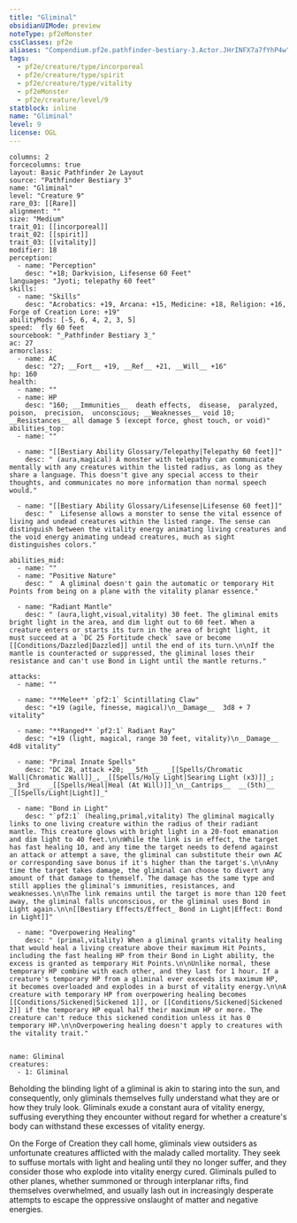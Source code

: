 ```yaml
---
title: "Gliminal"
obsidianUIMode: preview
noteType: pf2eMonster
cssClasses: pf2e
aliases: "Compendium.pf2e.pathfinder-bestiary-3.Actor.JHrINFX7a7fYhP4w" 
tags:
  - pf2e/creature/type/incorporeal
  - pf2e/creature/type/spirit
  - pf2e/creature/type/vitality
  - pf2eMonster
  - pf2e/creature/level/9
statblock: inline
name: "Gliminal"
level: 9
license: OGL
---
```


```statblock
columns: 2
forcecolumns: true
layout: Basic Pathfinder 2e Layout
source: "Pathfinder Bestiary 3"
name: "Gliminal"
level: "Creature 9"
rare_03: [[Rare]]
alignment: ""
size: "Medium"
trait_01: [[incorporeal]]
trait_02: [[spirit]]
trait_03: [[vitality]]
modifier: 18
perception:
  - name: "Perception"
    desc: "+18; Darkvision, Lifesense 60 Feet"
languages: "Jyoti; telepathy 60 feet"
skills:
  - name: "Skills"
    desc: "Acrobatics: +19, Arcana: +15, Medicine: +18, Religion: +16, Forge of Creation Lore: +19"
abilityMods: [-5, 6, 4, 2, 3, 5]
speed:  fly 60 feet
sourcebook: "_Pathfinder Bestiary 3_"
ac: 27
armorclass:
  - name: AC
    desc: "27; __Fort__ +19, __Ref__ +21, __Will__ +16"
hp: 160
health:
  - name: ""
  - name: HP
    desc: "160; __Immunities__  death effects,  disease,  paralyzed,  poison,  precision,  unconscious; __Weaknesses__ void 10; __Resistances__ all damage 5 (except force, ghost touch, or void)"
abilities_top:
  - name: ""

  - name: "[[Bestiary Ability Glossary/Telepathy|Telepathy 60 feet]]"
    desc: " (aura,magical) A monster with telepathy can communicate mentally with any creatures within the listed radius, as long as they share a language. This doesn't give any special access to their thoughts, and communicates no more information than normal speech would."

  - name: "[[Bestiary Ability Glossary/Lifesense|Lifesense 60 feet]]"
    desc: "  Lifesense allows a monster to sense the vital essence of living and undead creatures within the listed range. The sense can distinguish between the vitality energy animating living creatures and the void energy animating undead creatures, much as sight distinguishes colors."

abilities_mid:
  - name: ""
  - name: "Positive Nature"
    desc: "  A gliminal doesn't gain the automatic or temporary Hit Points from being on a plane with the vitality planar essence."

  - name: "Radiant Mantle"
    desc: " (aura,light,visual,vitality) 30 feet. The gliminal emits bright light in the area, and dim light out to 60 feet. When a creature enters or starts its turn in the area of bright light, it must succeed at a `DC 25 Fortitude check` save or become [[Conditions/Dazzled|Dazzled]] until the end of its turn.\n\nIf the mantle is counteracted or suppressed, the gliminal loses their resistance and can't use Bond in Light until the mantle returns."

attacks:
  - name: ""

  - name: "**Melee** `pf2:1` Scintillating Claw"
    desc: "+19 (agile, finesse, magical)\n__Damage__  3d8 + 7 vitality"

  - name: "**Ranged** `pf2:1` Radiant Ray"
    desc: "+19 (light, magical, range 30 feet, vitality)\n__Damage__  4d8 vitality"

  - name: "Primal Innate Spells"
    desc: "DC 28, attack +20; __5th __  _[[Spells/Chromatic Wall|Chromatic Wall]]_, _[[Spells/Holy Light|Searing Light (x3)]]_; __3rd __  _[[Spells/Heal|Heal (At Will)]]_\n__Cantrips__  __(5th)__ _[[Spells/Light|Light]]_"

  - name: "Bond in Light"
    desc: "`pf2:1` (healing,primal,vitality) The gliminal magically links to one living creature within the radius of their radiant mantle. This creature glows with bright light in a 20-foot emanation and dim light to 40 feet.\n\nWhile the link is in effect, the target has fast healing 10, and any time the target needs to defend against an attack or attempt a save, the gliminal can substitute their own AC or corresponding save bonus if it's higher than the target's.\n\nAny time the target takes damage, the gliminal can choose to divert any amount of that damage to themself. The damage has the same type and still applies the gliminal's immunities, resistances, and weaknesses.\n\nThe link remains until the target is more than 120 feet away, the gliminal falls unconscious, or the gliminal uses Bond in Light again.\n\n[[Bestiary Effects/Effect_ Bond in Light|Effect: Bond in Light]]"

  - name: "Overpowering Healing"
    desc: " (primal,vitality) When a gliminal grants vitality healing that would heal a living creature above their maximum Hit Points, including the fast healing HP from their Bond in Light ability, the excess is granted as temporary Hit Points.\n\nUnlike normal, these temporary HP combine with each other, and they last for 1 hour. If a creature's temporary HP from a gliminal ever exceeds its maximum HP, it becomes overloaded and explodes in a burst of vitality energy.\n\nA creature with temporary HP from overpowering healing becomes [[Conditions/Sickened|Sickened 1]], or [[Conditions/Sickened|Sickened 2]] if the temporary HP equal half their maximum HP or more. The creature can't reduce this sickened condition unless it has 0 temporary HP.\n\nOverpowering healing doesn't apply to creatures with the vitality trait."
 
```

```encounter-table
name: Gliminal
creatures:
  - 1: Gliminal
```



Beholding the blinding light of a gliminal is akin to staring into the sun, and consequently, only gliminals themselves fully understand what they are or how they truly look. Gliminals exude a constant aura of vitality energy, suffusing everything they encounter without regard for whether a creature's body can withstand these excesses of vitality energy.

On the Forge of Creation they call home, gliminals view outsiders as unfortunate creatures afflicted with the malady called mortality. They seek to suffuse mortals with light and healing until they no longer suffer, and they consider those who explode into vitality energy cured. Gliminals pulled to other planes, whether summoned or through interplanar rifts, find themselves overwhelmed, and usually lash out in increasingly desperate attempts to escape the oppressive onslaught of matter and negative energies.
